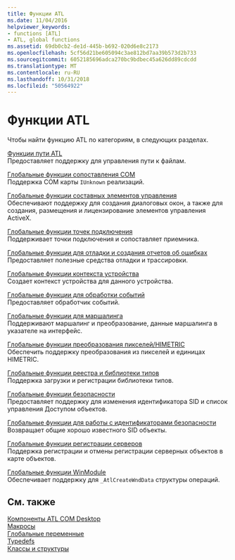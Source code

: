 ```yaml
---
title: Функции ATL
ms.date: 11/04/2016
helpviewer_keywords:
- functions [ATL]
- ATL, global functions
ms.assetid: 69db0cb2-de1d-445b-b692-020d6e8c2173
ms.openlocfilehash: 5cf56d21be605094c3ae812bd7aa39b573d2b733
ms.sourcegitcommit: 6052185696adca270bc9bdbec45a626dd89cdcdd
ms.translationtype: MT
ms.contentlocale: ru-RU
ms.lasthandoff: 10/31/2018
ms.locfileid: "50564922"
---
```

# <a name="atl-functions"></a>Функции ATL

Чтобы найти функцию ATL по категориям, в следующих разделах.

[Функции пути ATL](../../atl/reference/com-map-global-functions.md)<br/>
Предоставляет поддержку для управления пути к файлам.

[Глобальные функции сопоставления COM](../../atl/reference/com-map-global-functions.md)<br/>
Поддержка COM карты `IUnknown` реализаций.

[Глобальные функции составных элементов управления](../../atl/reference/composite-control-global-functions.md)<br/>
Обеспечивают поддержку для создания диалоговых окон, а также для создания, размещения и лицензирование элементов управления ActiveX.

[Глобальные функции точек подключения](../../atl/reference/connection-point-global-functions.md)<br/>
Поддерживает точки подключения и сопоставляет приемника.

[Глобальные функции для отладки и создания отчетов об ошибках](../../atl/reference/debugging-and-error-reporting-global-functions.md)<br/>
Предоставляет полезные средства отладки и трассировки.

[Глобальные функции контекста устройства](../../atl/reference/device-context-global-functions.md)<br/>
Создает контекст устройства для данного устройства.

[Глобальные функции для обработки событий](../../atl/reference/event-handling-global-functions.md)<br/>
Предоставляет обработчик событий.

[Глобальные функции для маршалинга](../../atl/reference/marshaling-global-functions.md)<br/>
Поддерживают маршалинг и преобразование, данные маршалинга в указателе на интерфейс.

[Глобальные функции преобразования пикселей/HIMETRIC](../../atl/reference/pixel-himetric-conversion-global-functions.md)<br/>
Обеспечить поддержку преобразования из пикселей и единицах HIMETRIC.

[Глобальные функции реестра и библиотеки типов](../../atl/reference/registry-and-typelib-global-functions.md)<br/>
Поддержка загрузки и регистрации библиотеки типов.

[Глобальные функции безопасности](../../atl/reference/security-global-functions.md)<br/>
Предоставляет поддержку для изменения идентификатора SID и список управления Доступом объектов.

[Глобальные функции для работы с идентификаторами безопасности](../../atl/reference/security-identifier-global-functions.md)<br/>
Возвращает общие хорошо известного SID объекты.

[Глобальные функции регистрации серверов](../../atl/reference/server-registration-global-functions.md)<br/>
Поддержка регистрации и отмены регистрации серверных объектов в карте объектов.

[Глобальные функции WinModule](../../atl/reference/winmodule-global-functions.md)<br/>
Обеспечивает поддержку для `_AtlCreateWndData` структуры операций.

## <a name="see-also"></a>См. также

[Компоненты ATL COM Desktop](../../atl/atl-com-desktop-components.md)<br/>
[Макросы](../../atl/reference/atl-macros.md)<br/>
[Глобальные переменные](../../atl/reference/atl-global-variables.md)<br/>
[Typedefs](../../atl/reference/atl-typedefs.md)<br/>
[Классы и структуры](../../atl/reference/atl-classes.md)
